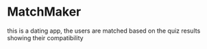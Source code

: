 # MatchMaker
this is a dating app, the users are matched based on the quiz results showing their compatibility
